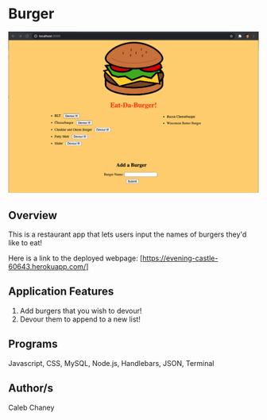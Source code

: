 # Burger
![](https://github.com/Cachamoe/Burger/blob/main/public/assets/Screen%20Shot%202020-11-03%20at%206.43.56%20PM.png)
## Overview
This is a restaurant app that lets users input the names of burgers they'd like to eat!

Here is a link to the deployed webpage: [https://evening-castle-60643.herokuapp.com/]

## Application Features
1) Add burgers that you wish to devour!
2) Devour them to append to a new list! 

## Programs 
Javascript, CSS, MySQL, Node.js, Handlebars, JSON, Terminal

## Author/s
Caleb Chaney
